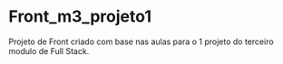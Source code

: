 # Front_m3_projeto1
Projeto de Front criado com base nas aulas para o 1 projeto do terceiro modulo de Full Stack.
